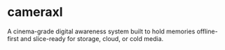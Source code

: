 # cameraxl
A cinema-grade digital awareness system built to hold memories offline-first and slice-ready for storage, cloud, or cold media.
